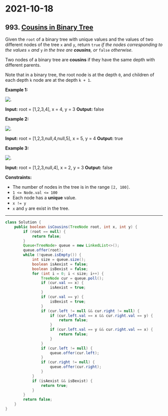 # 2021-10-18

## 993. [Cousins in Binary Tree](https://leetcode.com/problems/cousins-in-binary-tree/)

Given the `root` of a binary tree with unique values and the values of two different nodes of the tree `x` and `y`, return `true` _if the nodes corresponding to the values_ `x` _and_ `y` _in the tree are **cousins**, or_ `false` _otherwise._

Two nodes of a binary tree are **cousins** if they have the same depth with different parents.

Note that in a binary tree, the root node is at the depth `0`, and children of each depth `k` node are at the depth `k + 1`.

**Example 1:**

![.](https://assets.leetcode.com/uploads/2019/02/12/q1248-01.png)

**Input:** root = \[1,2,3,4\], x = 4, y = 3
**Output:** false

**Example 2:**

![.](https://assets.leetcode.com/uploads/2019/02/12/q1248-02.png)

**Input:** root = \[1,2,3,null,4,null,5\], x = 5, y = 4
**Output:** true

**Example 3:**

![.](https://assets.leetcode.com/uploads/2019/02/13/q1248-03.png)

**Input:** root = \[1,2,3,null,4\], x = 2, y = 3
**Output:** false

**Constraints:**

- The number of nodes in the tree is in the range `[2, 100]`.
- `1 <= Node.val <= 100`
- Each node has a **unique** value.
- `x != y`
- `x` and `y` are exist in the tree.

---

```java
class Solution {
    public boolean isCousins(TreeNode root, int x, int y) {
        if (root == null) {
            return false;
        }
        Queue<TreeNode> queue = new LinkedList<>();
        queue.offer(root);
        while (!queue.isEmpty()) {
            int size = queue.size();
            boolean isAexist = false;
            boolean isBexist = false;
            for (int i = 0; i < size; i++) {
                TreeNode cur = queue.poll();
                if (cur.val == x) {
                    isAexist = true;
                }
                if (cur.val == y) {
                    isBexist = true;
                }
                if (cur.left != null && cur.right != null) {
                    if (cur.left.val == x && cur.right.val == y) {
                        return false;
                    }
                    if (cur.left.val == y && cur.right.val == x) {
                        return false;
                    }
                }
                if (cur.left != null) {
                    queue.offer(cur.left);
                }
                if (cur.right != null) {
                    queue.offer(cur.right);
                }
            }
            if (isAexist && isBexist) {
                return true;
            }
        }
        return false;
    }
}
```
